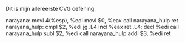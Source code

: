 Dit is mijn allereerste CVG oefening.

narayana:
movl 4(%esp), %edi
movl $0, %eax
call narayana_hulp
ret
narayana_hulp:
cmpl $2, %edi
jg .L4
incl %eax
ret
.L4:
decl %edi
call narayana_hulp
subl $2, %edi
call narayana_hulp
addl $3, %edi
ret
